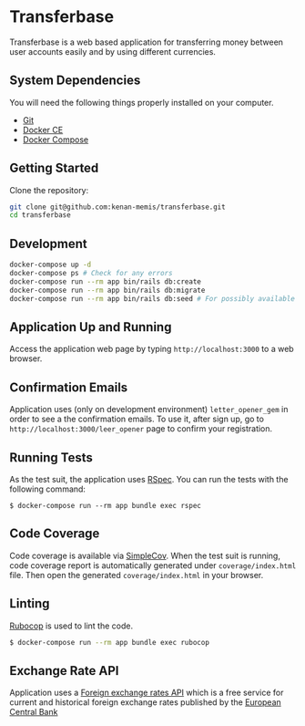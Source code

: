 # Transferbase

Transferbase is a web based application for transferring money between user accounts easily and by using different currencies.

## System Dependencies

You will need the following things properly installed on your computer.

* [Git](https://git-scm.com/)
* [Docker CE](https://www.docker.com/community-edition#/download)
* [Docker Compose](https://docs.docker.com/compose/install/)

## Getting Started

Clone the repository:

```bash
git clone git@github.com:kenan-memis/transferbase.git
cd transferbase
```

## Development

```bash
docker-compose up -d
docker-compose ps # Check for any errors
docker-compose run --rm app bin/rails db:create
docker-compose run --rm app bin/rails db:migrate
docker-compose run --rm app bin/rails db:seed # For possibly available seed data
```

## Application Up and Running

Access the application web page by typing `http://localhost:3000` to a web browser.

## Confirmation Emails

Application uses (only on development environment) `letter_opener_gem` in order to see a the confirmation emails.
To use it, after sign up, go to `http://localhost:3000/leer_opener` page to confirm your registration.


## Running Tests
As the test suit, the application uses [RSpec](https://rspec.info/). You can run the tests with the following command:

```
$ docker-compose run --rm app bundle exec rspec
``` 

## Code Coverage

Code coverage is available via [SimpleCov](https://github.com/colszowka/simplecov).
When the test suit is running, code coverage report is automatically generated under `coverage/index.html` file.
Then open the generated `coverage/index.html` in your browser.


## Linting

[Rubocop](https://github.com/bbatsov/rubocop) is used to lint the code.

```bash
$ docker-compose run --rm app bundle exec rubocop
```

## Exchange Rate API

Application uses a [Foreign exchange rates API](https://exchangeratesapi.io/) which is a free service for current and historical foreign exchange rates 
published by the [European Central Bank](https://www.ecb.europa.eu/stats/policy_and_exchange_rates/euro_reference_exchange_rates/html/index.en.html)
